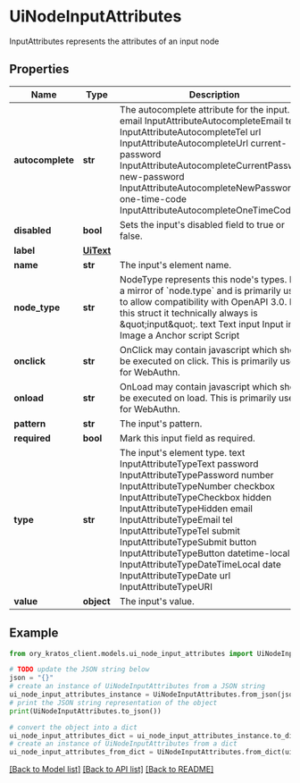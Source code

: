 # UiNodeInputAttributes

InputAttributes represents the attributes of an input node

## Properties

Name | Type | Description | Notes
------------ | ------------- | ------------- | -------------
**autocomplete** | **str** | The autocomplete attribute for the input. email InputAttributeAutocompleteEmail tel InputAttributeAutocompleteTel url InputAttributeAutocompleteUrl current-password InputAttributeAutocompleteCurrentPassword new-password InputAttributeAutocompleteNewPassword one-time-code InputAttributeAutocompleteOneTimeCode | [optional] 
**disabled** | **bool** | Sets the input&#39;s disabled field to true or false. | 
**label** | [**UiText**](UiText.md) |  | [optional] 
**name** | **str** | The input&#39;s element name. | 
**node_type** | **str** | NodeType represents this node&#39;s types. It is a mirror of &#x60;node.type&#x60; and is primarily used to allow compatibility with OpenAPI 3.0.  In this struct it technically always is \&quot;input\&quot;. text Text input Input img Image a Anchor script Script | 
**onclick** | **str** | OnClick may contain javascript which should be executed on click. This is primarily used for WebAuthn. | [optional] 
**onload** | **str** | OnLoad may contain javascript which should be executed on load. This is primarily used for WebAuthn. | [optional] 
**pattern** | **str** | The input&#39;s pattern. | [optional] 
**required** | **bool** | Mark this input field as required. | [optional] 
**type** | **str** | The input&#39;s element type. text InputAttributeTypeText password InputAttributeTypePassword number InputAttributeTypeNumber checkbox InputAttributeTypeCheckbox hidden InputAttributeTypeHidden email InputAttributeTypeEmail tel InputAttributeTypeTel submit InputAttributeTypeSubmit button InputAttributeTypeButton datetime-local InputAttributeTypeDateTimeLocal date InputAttributeTypeDate url InputAttributeTypeURI | 
**value** | **object** | The input&#39;s value. | [optional] 

## Example

```python
from ory_kratos_client.models.ui_node_input_attributes import UiNodeInputAttributes

# TODO update the JSON string below
json = "{}"
# create an instance of UiNodeInputAttributes from a JSON string
ui_node_input_attributes_instance = UiNodeInputAttributes.from_json(json)
# print the JSON string representation of the object
print(UiNodeInputAttributes.to_json())

# convert the object into a dict
ui_node_input_attributes_dict = ui_node_input_attributes_instance.to_dict()
# create an instance of UiNodeInputAttributes from a dict
ui_node_input_attributes_from_dict = UiNodeInputAttributes.from_dict(ui_node_input_attributes_dict)
```
[[Back to Model list]](../README.md#documentation-for-models) [[Back to API list]](../README.md#documentation-for-api-endpoints) [[Back to README]](../README.md)


